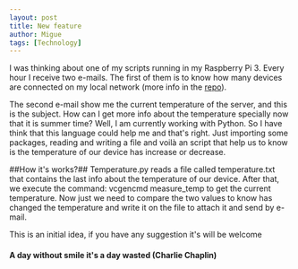 ```yaml
---
layout: post
title: New feature
author: Migue
tags: [Technology]
---
```


I was thinking about one of my scripts running in my Raspberry Pi 3. Every hour I receive two e-mails. The first of them is to know how many devices are connected on my local network (more info in the [repo](https://github.com/MAInformatico/Tools)).
     
The second e-mail show me the current temperature of the server, and this is the subject. How can I get more info about the temperature specially now that it is summer time?
Well, I am currently working with Python. So I have think that this language could help me and that's right. Just importing some packages, reading and writing a file and voilà an script that help us to know is the temperature of our device has increase or decrease.
     
##How it's works?##
Temperature.py reads a file called temperature.txt that contains the last info about the temperature of our device.
After that, we execute the command: vcgencmd measure_temp to get the current temperature.
Now just we need to compare the two values to know has changed the temperature and write it on the file to attach it and send by e-mail.
     
This is an initial idea, if you have any suggestion it's will be welcome  



#### A day without smile it's a day wasted (Charlie Chaplin)